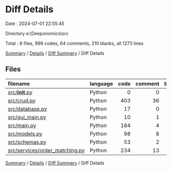 # Diff Details

Date : 2024-07-01 22:55:45

Directory e:\\Deeponomics\\src

Total : 8 files,  999 codes, 64 comments, 210 blanks, all 1273 lines

[Summary](results.md) / [Details](details.md) / [Diff Summary](diff.md) / Diff Details

## Files
| filename | language | code | comment | blank | total |
| :--- | :--- | ---: | ---: | ---: | ---: |
| [src/__init__.py](/src/__init__.py) | Python | 0 | 0 | 1 | 1 |
| [src/crud.py](/src/crud.py) | Python | 403 | 36 | 80 | 519 |
| [src/database.py](/src/database.py) | Python | 17 | 0 | 5 | 22 |
| [src/gui_main.py](/src/gui_main.py) | Python | 10 | 1 | 2 | 13 |
| [src/main.py](/src/main.py) | Python | 184 | 4 | 28 | 216 |
| [src/models.py](/src/models.py) | Python | 98 | 8 | 26 | 132 |
| [src/schemas.py](/src/schemas.py) | Python | 53 | 2 | 15 | 70 |
| [src/services/order_matching.py](/src/services/order_matching.py) | Python | 234 | 13 | 53 | 300 |

[Summary](results.md) / [Details](details.md) / [Diff Summary](diff.md) / Diff Details